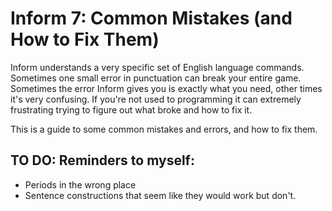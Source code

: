 # Inform 7: Common Mistakes (and How to Fix Them)

Inform understands a very specific set of English language commands.  Sometimes one small error in punctuation can break your entire game.  Sometimes the error Inform gives you is exactly what you need, other times it's very confusing.  If you're not used to programming it can extremely frustrating trying to figure out what broke and how to fix it.  

This is a guide to some common mistakes and errors, and how to fix them.

## TO DO: Reminders to myself:
- Periods in the wrong place
- Sentence constructions that seem like they would work but don't.
